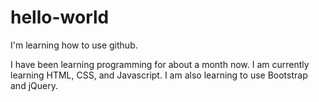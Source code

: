 # hello-world
I'm learning how to use github.

I have been learning programming for about a month now.
I am currently learning HTML, CSS, and Javascript.
I am also learning to use Bootstrap and jQuery.
